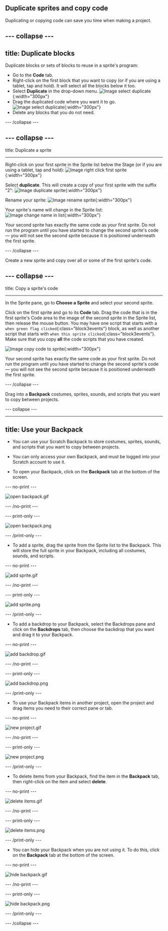## Duplicate sprites and copy code

Duplicating or copying code can save you time when making a project. 

--- collapse ---
---
title: Duplicate blocks
---

Duplicate blocks or sets of blocks to reuse in a sprite's program:

* Go to the **Code** tab.
* Right-click on the first block that you want to copy (or if you are using a tablet, tap and hold). It will select all the blocks below it too.
* Select **Duplicate** in the drop-down menu.
![Image select duplicate](images/scratchguide-duplicate.png){:width="300px"}
* Drag the duplicated code where you want it to go.
![Image select duplicate](images/scratchguide-drag.png){:width="300px"}
* Delete any blocks that you do not need.

--- /collapse ---

--- collapse ---
---

title: Duplicate a sprite

---

Right-click on your first sprite in the Sprite list below the Stage (or if you are using a tablet, tap and hold):
![Image right click first sprite](images/challenge1-right-click-sprite.png){:width="300px"}

Select **duplicate**. This will create a copy of your first sprite with the suffix "2":
![Image duplicate sprite](images/challenge1-duplicate-sprite.png){:width="300px"}

Rename your sprite:
![Image rename sprite](images/challenge1-rename-sprite.png){:width="300px"}

Your sprite's name will change in the Sprite list:
![Image change name in list](images/challenge1-sprite-list.png){:width="300px"}

Your second sprite has exactly the same code as your first sprite. Do not run the program until you have started to change the second sprite's code — you will not see the second sprite because it is positioned underneath the first sprite.

--- /collapse ---

Create a new sprite and copy over all or some of the first sprite's code.

--- collapse ---
---

title: Copy a sprite's code

---
In the Sprite pane, go to **Choose a Sprite** and select your second sprite.

Click on the first sprite and go to its **Code** tab. Drag the code that is in the first sprite's Code area to the image of the second sprite in the Sprite list, then release the mouse button. You may have one script that starts with a `when green flag clicked`{:class="block3events"} block, as well as another script that starts with `when this sprite clicked`{:class="block3events"}. Make sure that you copy **all** the code scripts that you have created. 

![Image copy code to sprite](images/challenge1-sprite-list.gif){:width="300px"}

Your second sprite has exactly the same code as your first sprite. Do not run the program until you have started to change the second sprite's code — you will not see the second sprite because it is positioned underneath the first sprite.

--- /collapse ---

Drag into a **Backpack** costumes, sprites, sounds, and scripts that you want to copy between projects.

--- collapse ---

---
title: Use your Backpack
---

- You can use your Scratch Backpack to store costumes, sprites, sounds, and scripts that you want to copy between projects.

- You can only access your own Backpack, and must be logged into your Scratch account to use it.

- To open your Backpack, click on the **Backpack** tab at the bottom of the screen.

--- no-print ---

![open backpack.gif](images/open-backpack.gif)

--- /no-print ---

--- print-only ---

![open backpack.png](images/open-backpack.png)

--- /print-only ---

- To add a sprite, drag the sprite from the Sprite list to the Backpack. This will store the full sprite in your Backpack, including all costumes, sounds, and scripts.

--- no-print ---

![add sprite.gif](images/add-sprite.gif)

--- /no-print ---

--- print-only ---

![add sprite.png](images/add-sprite.png)

--- /print-only ---

- To add a backdrop to your Backpack, select the Backdrops pane and click on the **Backdrops** tab, then choose the backdrop that you want and drag it to your Backpack.

--- no-print ---

![add backdrop.gif](images/add-backdrop.gif)

--- /no-print ---

--- print-only ---

![add backdrop.png](images/add-backdrop.png)

--- /print-only ---

- To use your Backpack items in another project, open the project and drag items you need to their correct pane or tab.

--- no-print ---

![new project.gif](images/new-project.gif)

--- /no-print ---

--- print-only ---

![new project.png](images/new-project.png)

--- /print-only ---

- To delete items from your Backpack, find the item in the **Backpack** tab, then right-click on the item and select **delete**.

--- no-print ---

![delete items.gif](images/delete-items.gif)

--- /no-print ---

--- print-only ---

![delete items.png](images/delete-items.png)

--- /print-only ---

- You can hide your Backpack when you are not using it. To do this, click on the **Backpack** tab at the bottom of the screen.

--- no-print ---

![hide backpack.gif](images/hide-backpack.gif)

--- /no-print ---

--- print-only ---

![hide backpack.png](images/hide-backpack.png)

--- /print-only ---

--- /collapse ---
